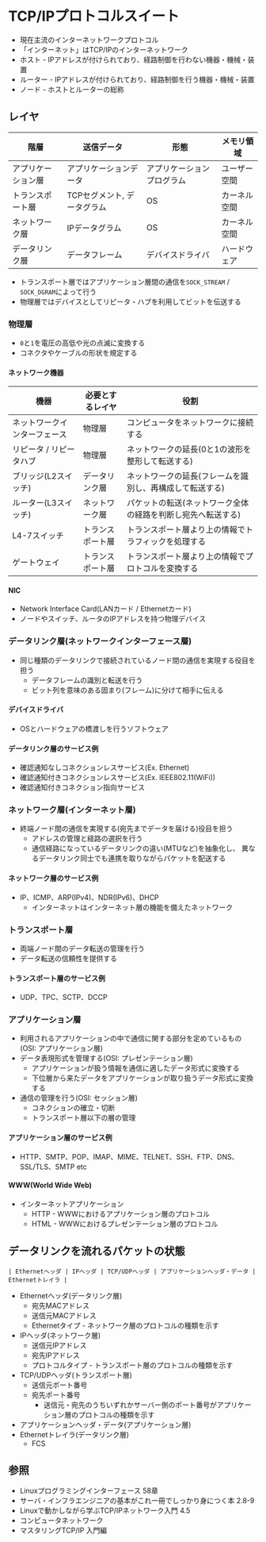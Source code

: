 # TCP/IPプロトコルスイート
- 現在主流のインターネットワークプロトコル
- 「インターネット」はTCP/IPのインターネットワーク
- ホスト - IPアドレスが付けられており、経路制御を行わない機器・機械・装置
- ルーター - IPアドレスが付けられており、経路制御を行う機器・機械・装置
- ノード - ホストとルーターの総称

## レイヤ

| 階層               | 送信データ                  | 形態                       | メモリ領域   |
| -                  | -                           | -                          | -            |
| アプリケーション層 | アプリケーションデータ      | アプリケーションプログラム | ユーザー空間 |
| トランスポート層   | TCPセグメント, データグラム | OS                         | カーネル空間 |
| ネットワーク層     | IPデータグラム              | OS                         | カーネル空間 |
| データリンク層     | データフレーム              | デバイスドライバ           | ハードウェア |

- トランスポート層ではアプリケーション層間の通信を`SOCK_STREAM` / `SOCK_DGRAM`によって行う
- 物理層ではデバイスとしてリピータ・ハブを利用してビットを伝送する

### 物理層
- `0`と`1`を電圧の高低や光の点滅に変換する
- コネクタやケーブルの形状を規定する

#### ネットワーク機器

| 機器                         | 必要とするレイヤ | 役割                                                         |
| -                            | -                | -                                                            |
| ネットワークインターフェース | 物理層           | コンピュータをネットワークに接続する                         |
| リピータ / リピータハブ      | 物理層           | ネットワークの延長(0と1の波形を整形して転送する)             |
| ブリッジ(L2スイッチ)         | データリンク層   | ネットワークの延長(フレームを識別し、再構成して転送する)     |
| ルーター(L3スイッチ)         | ネットワーク層   | パケットの転送(ネットワーク全体の経路を判断し宛先へ転送する) |
| L4-7スイッチ                 | トランスポート層 | トランスポート層より上の情報でトラフィックを処理する         |
| ゲートウェイ                 | トランスポート層 | トランスポート層より上の情報でプロトコルを変換する           |

#### NIC
- Network Interface Card(LANカード / Ethernetカード)
- ノードやスイッチ、ルータのIPアドレスを持つ物理デバイス

### データリンク層(ネットワークインターフェース層)
- 同じ種類のデータリンクで接続されているノード間の通信を実現する役目を担う
  - データフレームの識別と転送を行う
  - ビット列を意味のある固まり(フレーム)に分けて相手に伝える

#### デバイスドライバ
- OSとハードウェアの橋渡しを行うソフトウェア

#### データリンク層のサービス例
- 確認通知なしコネクションレスサービス(Ex. Ethernet)
- 確認通知付きコネクションレスサービス(Ex. IEEE802.11(WiFi))
- 確認通知付きコネクション指向サービス

### ネットワーク層(インターネット層)
- 終端ノード間の通信を実現する(宛先までデータを届ける)役目を担う
  - アドレスの管理と経路の選択を行う
  - 通信経路になっているデータリンクの違い(MTUなど)を抽象化し、
    異なるデータリンク同士でも連携を取りながらパケットを配送する

#### ネットワーク層のサービス例
- IP、ICMP、ARP(IPv4)、NDR(IPv6)、DHCP
  - インターネットはインターネット層の機能を備えたネットワーク

### トランスポート層
- 両端ノード間のデータ転送の管理を行う
- データ転送の信頼性を提供する

#### トランスポート層のサービス例
- UDP、TPC、SCTP、DCCP

### アプリケーション層
- 利用されるアプリケーションの中で通信に関する部分を定めているもの(OSI: アプリケーション層)
- データ表現形式を管理する(OSI: プレゼンテーション層)
  - アプリケーションが扱う情報を通信に適したデータ形式に変換する
  - 下位層から来たデータをアプリケーションが取り扱うデータ形式に変換する
- 通信の管理を行う(OSI: セッション層)
  - コネクションの確立・切断
  - トランスポート層以下の層の管理

#### アプリケーション層のサービス例
- HTTP、SMTP、POP、IMAP、MIME、TELNET、SSH、FTP、DNS、SSL/TLS、SMTP etc

#### WWW(World Wide Web)
- インターネットアプリケーション
  - HTTP - WWWにおけるアプリケーション層のプロトコル
  - HTML - WWWにおけるプレゼンテーション層のプロトコル

## データリンクを流れるパケットの状態
```
| Ethernetヘッダ | IPヘッダ | TCP/UDPヘッダ | アプリケーションヘッダ・データ | Ethernetトレイラ |
```

- Ethernetヘッダ(データリンク層)
  - 宛先MACアドレス
  - 送信元MACアドレス
  - Ethernetタイプ - ネットワーク層のプロトコルの種類を示す
- IPヘッダ(ネットワーク層)
  - 送信元IPアドレス
  - 宛先IPアドレス
  - プロトコルタイプ - トランスポート層のプロトコルの種類を示す
- TCP/UDPヘッダ(トランスポート層)
  - 送信元ポート番号
  - 宛先ポート番号
    - 送信元・宛先のうちいずれかサーバー側のポート番号がアプリケーション層のプロトコルの種類を示す
- アプリケーションヘッダ・データ(アプリケーション層)
- Ethernetトレイラ(データリンク層)
  - FCS

## 参照
- Linuxプログラミングインターフェース 58章
- サーバ・インフラエンジニアの基本がこれ一冊でしっかり身につく本 2.8-9
- Linuxで動かしながら学ぶTCP/IPネットワーク入門 4.5
- コンピュータネットワーク
- マスタリングTCP/IP 入門編
